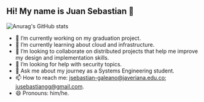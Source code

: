 ## Hi! My name is Juan Sebastian 👋

![Anurag's GitHub stats](https://github-readme-stats.vercel.app/api?username=el-sebas-galeano&show_icons=true&theme=tokyonight)

- 🔭 I’m currently working on my graduation project.
- 🌱 I’m currently learning about cloud and infrastructure.
- 👯 I’m looking to collaborate on distributed projects that help me improve my design and implementation skills.
- 🤔 I’m looking for help with security topics.
- 💬 Ask me about my journey as a Systems Engineering student.
- 📫 How to reach me: jsebastian-galeano@javeriana.edu.co; jusebastiangg@gmail.com.
- 😄 Pronouns: him/he.

<!--
**el-sebas-galeano/el-sebas-galeano** is a ✨ _special_ ✨ repository because its `README.md` (this file) appears on your GitHub profile.


-->
